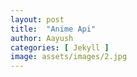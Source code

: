 ```yaml
---
layout: post
title:  "Anime Api"
author: Aayush
categories: [ Jekyll ]
image: assets/images/2.jpg
---
```

